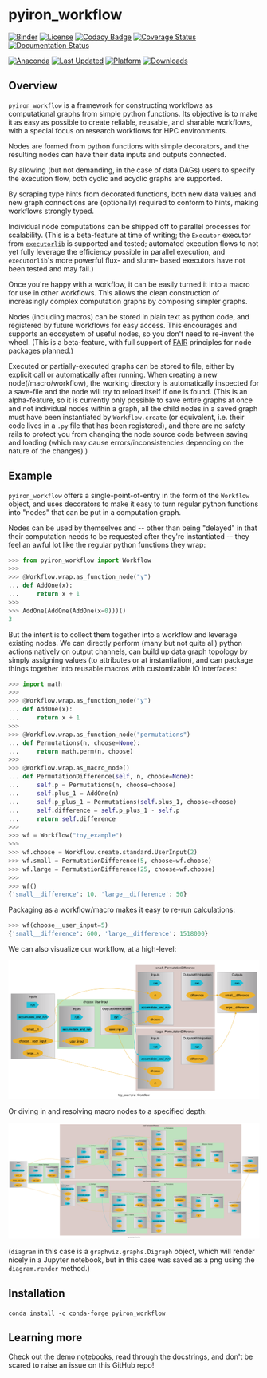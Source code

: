 # pyiron_workflow

[![Binder](https://mybinder.org/badge_logo.svg)](https://mybinder.org/v2/gh/pyiron/pyiron_workflow/HEAD)
[![License](https://img.shields.io/badge/License-BSD_3--Clause-blue.svg)](https://opensource.org/licenses/BSD-3-Clause)
[![Codacy Badge](https://app.codacy.com/project/badge/Grade/0b4c75adf30744a29de88b5959246882)](https://app.codacy.com/gh/pyiron/pyiron_workflow/dashboard?utm_source=gh&utm_medium=referral&utm_content=&utm_campaign=Badge_grade)
[![Coverage Status](https://coveralls.io/repos/github/pyiron/pyiron_workflow/badge.svg?branch=main)](https://coveralls.io/github/pyiron/pyiron_workflow?branch=main)
[![Documentation Status](https://readthedocs.org/projects/pyiron-workflow/badge/?version=latest)](https://pyiron-workflow.readthedocs.io/en/latest/?badge=latest)

[![Anaconda](https://anaconda.org/conda-forge/pyiron_workflow/badges/version.svg)](https://anaconda.org/conda-forge/pyiron_workflow)
[![Last Updated](https://anaconda.org/conda-forge/pyiron_workflow/badges/latest_release_date.svg
)](https://anaconda.org/conda-forge/pyiron_workflow)
[![Platform](https://anaconda.org/conda-forge/pyiron_workflow/badges/platforms.svg)](https://anaconda.org/conda-forge/pyiron_workflow)
[![Downloads](https://anaconda.org/conda-forge/pyiron_workflow/badges/downloads.svg)](https://anaconda.org/conda-forge/pyiron_workflow)

## Overview

`pyiron_workflow` is a framework for constructing workflows as computational graphs from simple python functions. Its objective is to make it as easy as possible to create reliable, reusable, and sharable workflows, with a special focus on research workflows for HPC environments.

Nodes are formed from python functions with simple decorators, and the resulting nodes can have their data inputs and outputs connected. 

By allowing (but not demanding, in the case of data DAGs) users to specify the execution flow, both cyclic and acyclic graphs are supported. 

By scraping type hints from decorated functions, both new data values and new graph connections are (optionally) required to conform to hints, making workflows strongly typed.

Individual node computations can be shipped off to parallel processes for scalability. (This is a beta-feature at time of writing; the `Executor` executor from [`executorlib`](https://github.com/pyiron/exectorlib) is supported and tested; automated execution flows to not yet fully leverage the efficiency possible in parallel execution, and `executorlib`'s more powerful flux- and slurm- based executors have not been tested and may fail.)

Once you're happy with a workflow, it can be easily turned it into a macro for use in other workflows. This allows the clean construction of increasingly complex computation graphs by composing simpler graphs.

Nodes (including macros) can be stored in plain text as python code, and registered by future workflows for easy access. This encourages and supports an ecosystem of useful nodes, so you don't need to re-invent the wheel. (This is a beta-feature, with full support of [FAIR](https://en.wikipedia.org/wiki/FAIR_data) principles for node packages planned.)

Executed or partially-executed graphs can be stored to file, either by explicit call or automatically after running. When creating a new node(/macro/workflow), the working directory is automatically inspected for a save-file and the node will try to reload itself if one is found. (This is an alpha-feature, so it is currently only possible to save entire graphs at once and not individual nodes within a graph, all the child nodes in a saved graph must have been instantiated by `Workflow.create` (or equivalent, i.e. their code lives in a `.py` file that has been registered), and there are no safety rails to protect you from changing the node source code between saving and loading (which may cause errors/inconsistencies depending on the nature of the changes).) 

## Example

`pyiron_workflow` offers a single-point-of-entry in the form of the `Workflow` object, and uses decorators to make it easy to turn regular python functions into "nodes" that can be put in a computation graph.

Nodes can be used by themselves and -- other than being "delayed" in that their computation needs to be requested after they're instantiated -- they feel an awful lot like the regular python functions they wrap:

```python
>>> from pyiron_workflow import Workflow
>>>
>>> @Workflow.wrap.as_function_node("y")
... def AddOne(x):
...     return x + 1
>>>
>>> AddOne(AddOne(AddOne(x=0)))()
3

```

But the intent is to collect them together into a workflow and leverage existing nodes. We can directly perform (many but not quite all) python actions natively on output channels, can build up data graph topology by simply assigning values (to attributes or at instantiation), and can package things together into reusable macros with customizable IO interfaces:

```python
>>> import math
>>> 
>>> @Workflow.wrap.as_function_node("y")
... def AddOne(x):
...     return x + 1
>>> 
>>> @Workflow.wrap.as_function_node("permutations")
... def Permutations(n, choose=None):
...     return math.perm(n, choose)
>>> 
>>> @Workflow.wrap.as_macro_node()
... def PermutationDifference(self, n, choose=None):
...     self.p = Permutations(n, choose=choose)
...     self.plus_1 = AddOne(n)
...     self.p_plus_1 = Permutations(self.plus_1, choose=choose)
...     self.difference = self.p_plus_1 - self.p  
...     return self.difference
>>> 
>>> wf = Workflow("toy_example")
>>> 
>>> wf.choose = Workflow.create.standard.UserInput(2)
>>> wf.small = PermutationDifference(5, choose=wf.choose)
>>> wf.large = PermutationDifference(25, choose=wf.choose)
>>> 
>>> wf()
{'small__difference': 10, 'large__difference': 50}

```

Packaging as a workflow/macro makes it easy to re-run calculations:

```python
>>> wf(choose__user_input=5)
{'small__difference': 600, 'large__difference': 1518000}

```

We can also visualize our workflow, at a high-level:

![](_static/readme_diagram_shallow.png)

Or diving in and resolving macro nodes to a specified depth:


![](_static/readme_diagram_deep.png)

(`diagram` in this case is a `graphviz.graphs.Digraph` object, which will render nicely in a Jupyter notebook, but in this case was saved as a png using the `diagram.render` method.)

## Installation

`conda install -c conda-forge pyiron_workflow`


## Learning more

Check out the demo [notebooks](../notebooks), read through the docstrings, and don't be scared to raise an issue on this GitHub repo!
